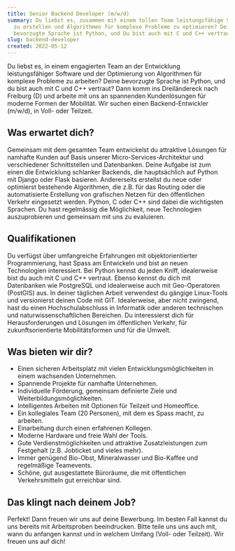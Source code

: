 ```yaml
---
title: Senior Backend Developer (m/w/d)
summary: Du liebst es, zusammen mit einem tollen Team leistungsfähige Software
  zu erstellen und Algorithmen für komplexe Probleme zu optimieren? Deine
  bevorzugte Sprache ist Python, und Du bist auch mit C und C++ vertraut? Match!
slug: backend-developer
created: 2022-05-12
---
```

Du liebst es, in einem engagierten Team an der Entwicklung leistungsfähiger Software und der Optimierung von Algorithmen für komplexe Probleme zu arbeiten? Deine bevorzugte Sprache ist Python, und du bist auch mit C und C++ vertraut? Dann komm ins Dreiländereck nach Freiburg (D) und arbeite mit uns an spannenden Kundenlösungen für moderne Formen der Mobilität. Wir suchen einen Backend-Entwickler (m/w/d), in Voll- oder Teilzeit.

## Was erwartet dich?

Gemeinsam mit dem gesamten Team entwickelst du attraktive Lösungen für namhafte Kunden auf Basis unserer Micro-Services-Architektur und verschiedener Schnittstellen und Datenbanken. Deine Aufgabe ist zum einen die Entwicklung schlanker Backends, die hauptsächlich auf Python mit Django oder Flask basieren. Andererseits erstellst du neue oder optimierst bestehende Algorithmen, die z.B. für das Routing oder die automatisierte Erstellung von grafischen Netzen für den öffentlichen Verkehr eingesetzt werden. Python, C oder C++ sind dabei die wichtigsten Sprachen. Du hast regelmässig die Möglichkeit, neue Technologien auszuprobieren und gemeinsam mit uns zu evaluieren. 

## Qualifikationen

Du verfügst über umfangreiche Erfahrungen mit objektorientierter Programmierung, hast Spass am Entwickeln und bist an neuen Technologien interessiert. Bei Python kennst du jeden Kniff, idealerweise bist du auch mit C und C++ vertraut. Ebenso kennst du dich mit Datenbanken wie PostgreSQL und idealerweise auch mit Geo-Operatoren (PostGIS) aus. In deiner täglichen Arbeit verwendest du gängige Linux-Tools und versionierst deinen Code mit GIT. Idealerweise, aber nicht zwingend, hast du einen Hochschulabschluss in Informatik oder anderen technischen und naturwissenschaftlichen Bereichen. Du interessierst dich für Herausforderungen und Lösungen im öffentlichen Verkehr, für zukunftsorientierte Mobilitätsformen und für die Umwelt.

## Was bieten wir dir?

* Einen sicheren Arbeitsplatz mit vielen Entwicklungsmöglichkeiten in einem wachsenden Unternehmen.
* Spannende Projekte für namhafte Unternehmen.
* Individuelle Förderung, gemeinsam definierte Ziele und Weiterbildungsmöglichkeiten.
* Intelligentes Arbeiten mit Optionen für Teilzeit und Homeoffice. 
* Ein kollegiales Team (20 Personen), mit dem es Spass macht, zu arbeiten.
* Einarbeitung durch einen erfahrenen Kollegen.
* Moderne Hardware und freie Wahl der Tools. 
* Gute Verdienstmöglichkeiten und attraktive Zusatzleistungen zum Festgehalt (z.B. Jobticket und vieles mehr). 
* Immer genügend Bio-Obst, Mineralwasser und Bio-Kaffee und regelmäßige Teamevents.
* Schöne, gut ausgestattete Büroräume, die mit öffentlichen Verkehrsmitteln gut erreichbar sind. 

## Das klingt nach deinem Job?

Perfekt! Dann freuen wir uns auf deine Bewerbung. Im besten Fall kannst du uns bereits mit Arbeitsproben beeindrucken. Bitte teile uns uns auch mit, wann du anfangen kannst und in welchem Umfang (Voll- oder Teilzeit). Wir freuen uns auf dich!